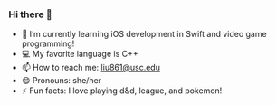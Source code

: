 ### Hi there 👋

- 🌱 I’m currently learning iOS development in Swift and video game programming!
- 💻 My favorite language is C++
- 📫 How to reach me: liu861@usc.edu
- 😄 Pronouns: she/her
- ⚡ Fun facts: I love playing d&d, league, and pokemon!

